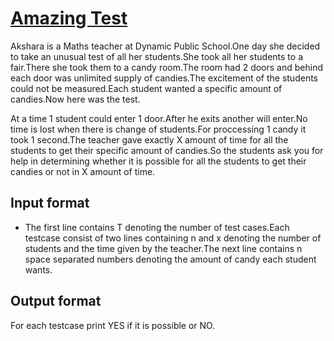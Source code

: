 # [Amazing Test][link]

Akshara is a Maths teacher at Dynamic Public School.One day she decided to take an unusual test of all her students.She took all her students to a fair.There she took them to a candy room.The room had 2 doors and behind each door was unlimited supply of candies.The excitement of the students could not be measured.Each student wanted a specific amount of candies.Now here was the test.

At a time 1 student could enter 1 door.After he exits another will enter.No time is lost when there is change of students.For proccessing 1 candy it took 1 second.The teacher gave exactly X amount of time for all the students to get their specific amount of candies.So the students ask you for help in determining whether it is possible for all the students to get their candies or not in X amount of time.

## Input format

- The first line contains T denoting the number of test cases.Each testcase consist of two lines containing n and x denoting the number of students and the time given by the teacher.The next line contains n space separated numbers denoting the amount of candy each student wants.

## Output format

For each testcase print YES if it is possible or NO.

[link]: https://www.hackerearth.com/practice/algorithms/dynamic-programming/introduction-to-dynamic-programming-1/practice-problems/algorithm/amazing-test/

